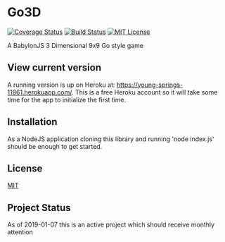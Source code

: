 # Go3D

[![Coverage Status][coverage-badge]][coverage]
[![Build Status][travis-badge]][travis]
[![MIT License][license-badge]][license]

A BabylonJS 3 Dimensional 9x9 Go style game

## View current version

A running version is up on Heroku at: https://young-springs-11861.herokuapp.com/. This is a free Heroku account so it will take some time for the app to initialize the first time.

## Installation

As a NodeJS application cloning this library and running 'node index.js' should be enough to get started.

## License

[MIT](https://github.com/yazheirx/go3/blob/master/LICENSE)

## Project Status

As of 2019-01-07 this is an active project which should receive monthly attention

[coverage-badge]: https://coveralls.io/github/yazheirx/Go3D?branch=master
[coverage]: https://coveralls.io/repos/github/yazheirx/Go3D/badge.svg?branch=master
[travis-badge]: https://travis-ci.com/yazheirx/Go3D.svg?branch=master
[travis]: https://travis-ci.com/yazheirx/Go3D.svg
[license-badge]: https://img.shields.io/badge/license-MIT-blue.svg?style=flat-square
[license]: https://github.com/yazheirx/go3/blob/master/LICENSE

